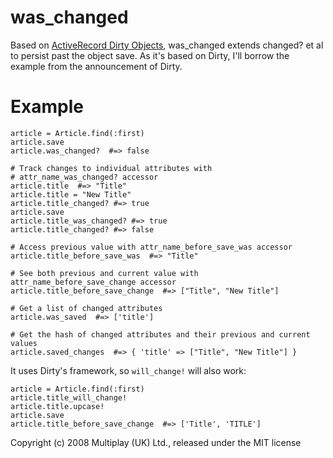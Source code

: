 was_changed
==========

Based on [ActiveRecord Dirty Objects](http://ryandaigle.com/articles/2008/3/31/what-s-new-in-edge-rails-dirty-objects), was_changed extends changed? et al to persist past the object save.
As it's based on Dirty, I'll borrow the example from the announcement of Dirty.


Example
=======

	article = Article.find(:first)
	article.save
	article.was_changed?  #=> false
	
	# Track changes to individual attributes with
	# attr_name_was_changed? accessor
	article.title  #=> "Title"
	article.title = "New Title"
	article.title_changed? #=> true
	article.save
	article.title_was_changed? #=> true
	article.title_changed? #=> false
	
	# Access previous value with attr_name_before_save_was accessor
	article.title_before_save_was  #=> "Title"
	
	# See both previous and current value with attr_name_before_save_change accessor
	article.title_before_save_change  #=> ["Title", "New Title"]

	# Get a list of changed attributes
	article.was_saved  #=> ['title']

	# Get the hash of changed attributes and their previous and current values
	article.saved_changes  #=> { 'title' => ["Title", "New Title"] }

It uses Dirty's framework, so `will_change!` will also work:

	article = Article.find(:first)
	article.title_will_change!
	article.title.upcase!
	article.save
	article.title_before_save_change  #=> ['Title', 'TITLE'] 

Copyright (c) 2008 Multiplay (UK) Ltd., released under the MIT license
